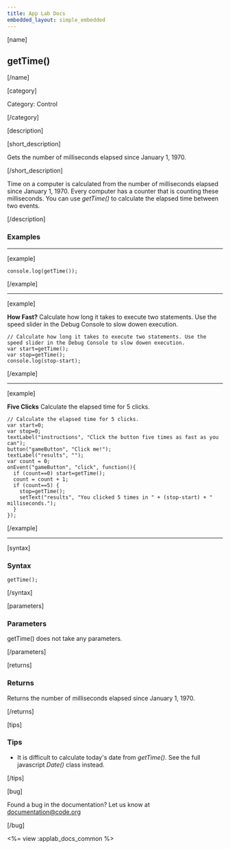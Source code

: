 ```yaml
---
title: App Lab Docs
embedded_layout: simple_embedded
---
```


[name]

## getTime()

[/name]

[category]

Category: Control

[/category]

[description]

[short_description]

Gets the number of milliseconds elapsed since January 1, 1970.

[/short_description]

Time on a computer is calculated from the number of milliseconds elapsed since January 1, 1970. Every computer has a counter that is counting these milliseconds. You can use *getTime()* to calculate the elapsed time between two events.

[/description]

### Examples
____________________________________________________

[example]

```
console.log(getTime());
```

[/example]
____________________________________________________

[example]

**How Fast?** Calculate how long it takes to execute two statements. Use the speed slider in the Debug Console to slow dowen execution.

```
// Calculate how long it takes to execute two statements. Use the speed slider in the Debug Console to slow dowen execution.
var start=getTime();
var stop=getTime();
console.log(stop-start);
```

[/example]

____________________________________________________

[example]

**Five Clicks** Calculate the elapsed time for 5 clicks.

```
// Calculate the elapsed time for 5 clicks.
var start=0;
var stop=0;
textLabel("instructions", "Click the button five times as fast as you can");
button("gameButton", "Click me!");
textLabel("results", "");
var count = 0;
onEvent("gameButton", "click", function(){
  if (count==0) start=getTime();
  count = count + 1;
  if (count==5) {
    stop=getTime();
    setText("results", "You clicked 5 times in " + (stop-start) + " milliseconds.");
  }
});
```

[/example]

____________________________________________________

[syntax]

### Syntax

```
getTime();
```

[/syntax]

[parameters]

### Parameters

getTime() does not take any parameters.

[/parameters]

[returns]

### Returns
Returns the number of milliseconds elapsed since January 1, 1970.

[/returns]

[tips]

### Tips
- It is difficult to calculate today's date from *getTime()*. See the full javascript *Date()* class instead.

[/tips]

[bug]

Found a bug in the documentation? Let us know at documentation@code.org

[/bug]

<%= view :applab_docs_common %>
